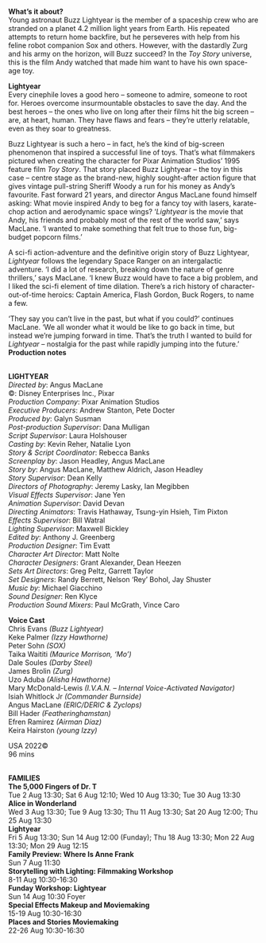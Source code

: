 

**What’s it about?**  
Young astronaut Buzz Lightyear is the member of a spaceship crew who are stranded on a planet 4.2 million light years from Earth. His repeated attempts to return home backfire, but he perseveres with help from his feline robot companion Sox and others. However, with the dastardly Zurg and his army on the horizon, will Buzz succeed? In the _Toy Story_ universe, this is the film Andy watched that made him want to have his own  space-age toy.


**Lightyear**  
Every cinephile loves a good hero – someone to admire, someone to root for. Heroes overcome insurmountable obstacles to save the day. And the best heroes – the ones who live on long after their films hit the big screen – are, at heart, human. They have flaws and fears – they’re utterly relatable, even as they soar to greatness.

Buzz Lightyear is such a hero – in fact, he’s the kind of big-screen phenomenon that inspired a successful line of toys. That’s what filmmakers pictured when creating the character for Pixar Animation Studios’ 1995 feature film _Toy Story_. That story placed Buzz Lightyear – the toy in this case – centre stage as the brand-new, highly sought-after action figure that gives vintage pull-string Sheriff Woody a run for his money as Andy’s favourite. Fast forward 21 years, and director Angus MacLane found himself asking: What movie inspired Andy to beg for a fancy toy with lasers, karate-chop action and aerodynamic space wings? ‘_Lightyear_ is the movie that Andy, his friends and probably most of the rest of the world saw,’ says MacLane. ‘I wanted to make something that felt true to those fun, big-budget popcorn films.’

A sci-fi action-adventure and the definitive origin story of Buzz Lightyear, _Lightyear_ follows the legendary Space Ranger on an intergalactic adventure. ‘I did a lot of research, breaking down the nature of genre thrillers,’ says MacLane. ‘I knew Buzz would have to face a big problem, and I liked the sci-fi element of time dilation. There’s a rich history of character-out-of-time heroics: Captain America, Flash Gordon,  Buck Rogers, to name a few.

‘They say you can’t live in the past, but what if you could?’ continues MacLane. ‘We all wonder what it would be like to go back in time, but instead we’re jumping forward in time. That’s the truth I wanted to build for _Lightyear_ – nostalgia for the past while rapidly jumping into the future.’  
**Production notes**
<br><br>

**LIGHTYEAR**  
_Directed by_: Angus MacLane  
©: Disney Enterprises Inc., Pixar  
_Production Company_: Pixar Animation Studios  
_Executive Producers_: Andrew Stanton,  Pete Docter  
_Produced by_: Galyn Susman  
_Post-production Supervisor_: Dana Mulligan  
_Script Supervisor_: Laura Holshouser  
_Casting by_: Kevin Reher, Natalie Lyon  
_Story & Script Coordinator_: Rebecca Banks  
_Screenplay by_: Jason Headley, Angus MacLane  
_Story by_: Angus MacLane, Matthew Aldrich, Jason Headley  
_Story Supervisor_: Dean Kelly  
_Directors of Photography_: Jeremy Lasky,  Ian Megibben  
_Visual Effects Supervisor_: Jane Yen  
_Animation Supervisor_: David Devan  
_Directing Animators_: Travis Hathaway,  Tsung-yin Hsieh, Tim Pixton  
_Effects Supervisor_: Bill Watral  
_Lighting Supervisor_: Maxwell Bickley  
_Edited by_: Anthony J. Greenberg  
_Production Designer_: Tim Evatt  
_Character Art Director_: Matt Nolte  
_Character Designers_: Grant Alexander,  Dean Heezen  
_Sets Art Directors_: Greg Peltz, Garrett Taylor  
_Set Designers_: Randy Berrett, Nelson ‘Rey’ Bohol, Jay Shuster  
_Music by_: Michael Giacchino  
_Sound Designer_: Ren Klyce  
_Production Sound Mixers_: Paul McGrath,  Vince Caro

**Voice Cast**   
Chris Evans _(Buzz Lightyear)_  
Keke Palmer _(Izzy Hawthorne)_  
Peter Sohn _(SOX)_  
Taika Waititi _(Maurice Morrison, ‘Mo’)_  
Dale Soules _(Darby Steel)_  
James Brolin _(Zurg)_  
Uzo Aduba _(Alisha Hawthorne)_  
Mary McDonald-Lewis _(I.V.A.N. – Internal Voice-Activated Navigator)_  
Isiah Whitlock Jr _(Commander Burnside)_  
Angus MacLane _(ERIC/DERIC & Zyclops)_  
Bill Hader _(Featheringhamstan)_  
Efren Ramirez _(Airman Díaz)_  
Keira Hairston _(young Izzy)_

USA 2022©  
96 mins
<br><br>

**FAMILIES**<br>
**The 5,000 Fingers of Dr. T**<br>
Tue 2 Aug 13:30; Sat 6 Aug 12:10; Wed 10 Aug 13:30; Tue 30 Aug 13:30<br>
**Alice in Wonderland**<br>
Wed 3 Aug 13:30; Tue 9 Aug 13:30; Thu 11 Aug 13:30; Sat 20 Aug 12:00; Thu 25 Aug 13:30<br>
**Lightyear**<br>
Fri 5 Aug 13:30; Sun 14 Aug 12:00 (Funday); Thu 18 Aug 13:30;  Mon 22 Aug 13:30; Mon 29 Aug 12:15<br>
**Family Preview:  Where Is Anne Frank**<br>
Sun 7 Aug 11:30<br>
**Storytelling with Lighting: Filmmaking Workshop**<br>
8-11 Aug 10:30-16:30<br>
**Funday Workshop: Lightyear**<br>
Sun 14 Aug 10:30 Foyer<br>
**Special Effects Makeup  and Moviemaking**<br>
15-19 Aug 10:30-16:30<br>
**Places and Stories Moviemaking**<br>
22-26 Aug 10:30-16:30<br>
<br>
<!--stackedit_data:
eyJoaXN0b3J5IjpbLTcwNDY0MDY5Ml19
-->